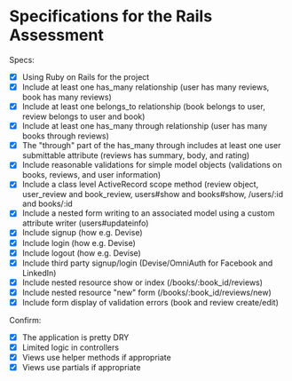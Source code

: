 # Specifications for the Rails Assessment

Specs:
- [x] Using Ruby on Rails for the project
- [x] Include at least one has_many relationship (user has many reviews, book has many reviews) 
- [x] Include at least one belongs_to relationship (book belongs to user, review belongs to user and book)
- [x] Include at least one has_many through relationship (user has many books through reviews)
- [x] The "through" part of the has_many through includes at least one user submittable attribute (reviews has summary, body, and rating)
- [x] Include reasonable validations for simple model objects (validations on books, reviews, and user information)
- [X] Include a class level ActiveRecord scope method (review object, user_review and book_review, users#show and books#show, /users/:id and books/:id
- [x] Include a nested form writing to an associated model using a custom attribute writer (users#updateinfo)
- [x] Include signup (how e.g. Devise)
- [x] Include login (how e.g. Devise)
- [x] Include logout (how e.g. Devise)
- [x] Include third party signup/login (Devise/OmniAuth for Facebook and LinkedIn)
- [x] Include nested resource show or index (/books/:book_id/reviews)
- [x] Include nested resource "new" form (/books/:book_id/reviews/new)
- [x] Include form display of validation errors (book and review create/edit)

Confirm:
- [x] The application is pretty DRY
- [x] Limited logic in controllers
- [x] Views use helper methods if appropriate
- [x] Views use partials if appropriate
